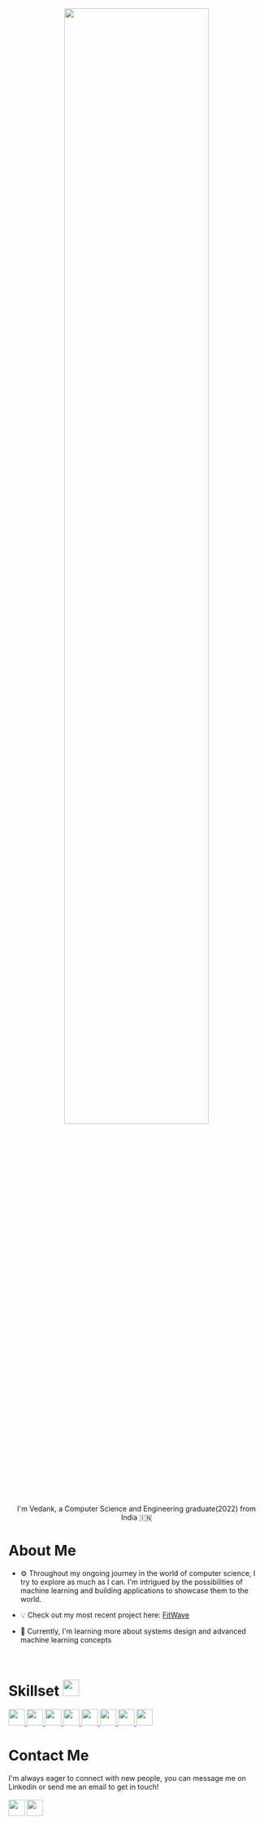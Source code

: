<div align="center">
<img src= "https://user-images.githubusercontent.com/74038190/226190894-18e959ba-d458-4a94-ac44-790190f2a947.gif" align="center" style="width: 75%" />
</div>
<br>
<div align="center">I'm Vedank, a Computer Science and Engineering graduate(2022) from India 🇮🇳</div>  

<h1> About Me </h1>

- ⚙️ Throughout my ongoing journey in the world of computer science, I try to explore as much as I can. I'm intrigued by the possibilities of machine learning and building applications to showcase them to the world.

- 💡 Check out my most recent project here: <a href = "https://github.com/VedankPande/FitWave">FitWave</a>

- 🌱 Currently, I'm learning more about systems design and advanced machine learning concepts


<br>

<h1> Skillset <img src = "https://media2.giphy.com/media/QssGEmpkyEOhBCb7e1/giphy.gif?cid=ecf05e47a0n3gi1bfqntqmob8g9aid1oyj2wr3ds3mg700bl&rid=giphy.gif" width = 32px height=32px> </h1>
<a href= https://github.com/VedankPande ?tab=repositories&q=&type=&language=python&sort= > <img width ='32px' src ='https://raw.githubusercontent.com/rahulbanerjee26/githubAboutMeGenerator/main/icons/python.svg'> </a>
<a href= https://github.com/VedankPande ?tab=repositories&q=&type=&language=cpp&sort= > <img width ='32px' src ='https://raw.githubusercontent.com/rahulbanerjee26/githubAboutMeGenerator/main/icons/cpp.svg'> </a>
<a href= https://github.com/VedankPande ?tab=repositories&q=&type=&language=java&sort= > <img width ='32px' src ='https://raw.githubusercontent.com/rahulbanerjee26/githubAboutMeGenerator/main/icons/java.svg'> </a>
<a href= https://github.com/VedankPande ?tab=repositories&q=&type=&language=flutter&sort= > <img width ='32px' src ='https://raw.githubusercontent.com/rahulbanerjee26/githubAboutMeGenerator/main/icons/flutter.svg'> </a>
<a href= https://github.com/VedankPande ?tab=repositories&q=&type=&language=dart&sort= > <img width ='32px' src ='https://raw.githubusercontent.com/rahulbanerjee26/githubAboutMeGenerator/main/icons/dart.svg'> </a>
<a href= https://github.com/VedankPande ?tab=repositories&q=&type=&language=tensorflow&sort= > <img width ='32px' src ='https://raw.githubusercontent.com/rahulbanerjee26/githubAboutMeGenerator/main/icons/tensorflow.svg'> </a>
<a href= https://github.com/VedankPande ?tab=repositories&q=&type=&language=mysql&sort= > <img width ='32px' src ='https://raw.githubusercontent.com/rahulbanerjee26/githubAboutMeGenerator/main/icons/mysql.svg'> </a>
<a href= https://github.com/VedankPande ?tab=repositories&q=&type=&language=sqlite&sort= > <img width ='32px' src ='https://raw.githubusercontent.com/rahulbanerjee26/githubAboutMeGenerator/main/icons/sqlite.svg'> </a>

<br>
<h1> Contact Me </h1>
I'm always eager to connect with new people, you can message me on Linkedin or send me an email to get in touch!
<br><br>
<a href = 'https://www.linkedin.com/in/vedank-pande/'> <img width = '32px' align= 'center' src="https://raw.githubusercontent.com/rahulbanerjee26/githubAboutMeGenerator/main/icons/linked-in-alt.svg"/></a>
<a href ='mailto:vedank.pande@gmail.com'> <img width="32px" align = 'center' src = 'https://user-images.githubusercontent.com/5141132/50740364-7ea80880-1217-11e9-8faf-2348e31beedd.png'/></a>
<br>
<!--
**VedankPande/VedankPande** is a ✨ _special_ ✨ repository because its `README.md` (this file) appears on your GitHub profile.

Here are some ideas to get you started:

- 🔭 I’m currently working on ...
- 🌱 I’m currently learning ...
- 👯 I’m looking to collaborate on ...
- 🤔 I’m looking for help with ...
- 💬 Ask me about ...
- 📫 How to reach me: ...
- 😄 Pronouns: ...
- ⚡ Fun fact: ...
-->
